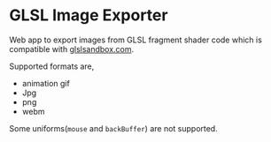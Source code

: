# GLSL Image Exporter

Web app to export images from GLSL fragment shader code which is compatible with [glslsandbox.com](http://glslsandbox.com/).

Supported formats are,

- animation gif
- Jpg
- png
- webm

Some uniforms(`mouse` and `backBuffer`) are not supported.